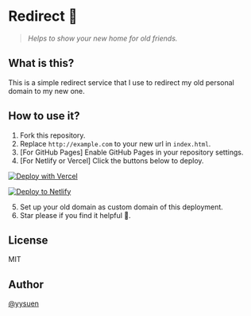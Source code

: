 # Redirect 🚥

> *Helps to show your new home for old friends.*

## What is this?

This is a simple redirect service that I use to redirect my old personal domain to my new one.

## How to use it?

1. Fork this repository.
2. Replace `http://example.com` to your new url in `index.html`.
3. [For GitHub Pages] Enable GitHub Pages in your repository settings.
4. [For Netlify or Vercel] Click the buttons below to deploy.

[![Deploy with Vercel](https://vercel.com/button)](https://vercel.com/new/clone?repository-url=https%3A%2F%2Fgithub.com%2Fyysuen%2Fredirect&redirect-url=https%3A%2F%2Fgithub.com%2Fyysuen%2Fredirect)

[![Deploy to Netlify](https://www.netlify.com/img/deploy/button.svg)](https://app.netlify.com/start/deploy?repository=https://github.com/yysuen/redirect)

5. Set up your old domain as custom domain of this deployment.
6. Star please if you find it helpful 🙏.

## License

MIT

## Author

[@yysuen](https://yysuen.me)


